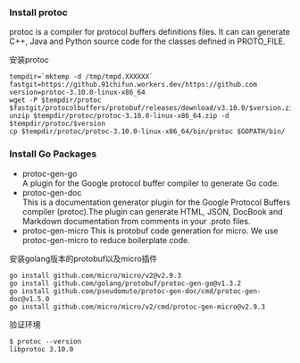 ### Install protoc

protoc is a compiler for protocol buffers definitions files. It can can generate C++, Java and Python source code for the classes defined in PROTO_FILE. 

安装protoc
```shell
tempdir=`mktemp -d /tmp/tmpd.XXXXXX`
fastgit=https://github.91chifun.workers.dev/https://github.com
version=protoc-3.10.0-linux-x86_64
wget -P $tempdir/protoc $fastgit/protocolbuffers/protobuf/releases/download/v3.10.0/$version.zip 
unzip $tempdir/protoc/protoc-3.10.0-linux-x86_64.zip -d $tempdir/protoc/$version
cp $tempdir/protoc/protoc-3.10.0-linux-x86_64/bin/protoc $GOPATH/bin/
```

### Install Go Packages

- protoc-gen-go  
A plugin for the Google protocol buffer compiler to generate Go code.
- protoc-gen-doc  
This is a documentation generator plugin for the Google Protocol Buffers compiler (protoc).The plugin can generate HTML, JSON, DocBook and Markdown documentation from comments in your .proto files.
- protoc-gen-micro
This is protobuf code generation for micro. We use protoc-gen-micro to reduce boilerplate code.


安装golang版本的protobuf以及micro插件
```shell
go install github.com/micro/micro/v2@v2.9.3
go install github.com/golang/protobuf/protoc-gen-go@v1.3.2
go install github.com/pseudomuto/protoc-gen-doc/cmd/protoc-gen-doc@v1.5.0
go install github.com/micro/micro/v2/cmd/protoc-gen-micro@v2.9.3
```

验证环境
```shell
$ protoc --version
libprotoc 3.10.0
```